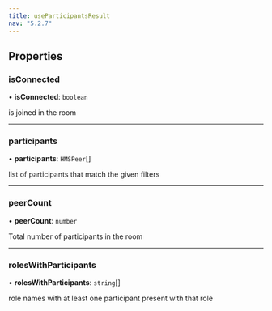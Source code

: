 ```yaml
---
title: useParticipantsResult
nav: "5.2.7"
---
```


## Properties

### isConnected

• **isConnected**: `boolean`

is joined in the room

___

### participants

• **participants**: `HMSPeer`[]

list of participants that match the given filters

___

### peerCount

• **peerCount**: `number`

Total number of participants in the room

___

### rolesWithParticipants

• **rolesWithParticipants**: `string`[]

role names with at least one participant present with that role
